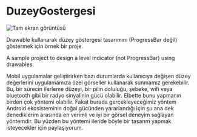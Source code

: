 # DuzeyGostergesi

![Tam ekran görüntüsü](https://user-images.githubusercontent.com/52108052/115159785-82d15a80-a09d-11eb-9f45-a54d083fe9eb.png)

Drawable kullanarak düzey göstergesi tasarımını (ProgressBar değil) göstermek için örnek bir proje.

A sample project to design a level indicator (not ProgressBar) using drawables.


Mobil uygulamalar geliştirirken bazı durumlarda kullanıcıya değişen düzey değerlerini uygulamamıza özel görseller kullanarak sunmamız gerekebilir. Bu, bir sürecin ilerleme düzeyi, bir pilin doluluğu, şebeke, wifi veya bluetooth gibi bir radyo sinyalinin gücü olabilir. Elbette bunu yapmanın birden çok yöntemi olabilir. Fakat burada gerçekleyeceğimiz yöntem Android ekosisteminin doğal gücünden yararlandığı için şu ana dek denediklerim arasında en verimli ve iyi bir görsel deneyim sağlayan yöntemdir. Bu yüzden bu yöntemi ileride böyle bir tasarım yapmak isteyecekler için paylaşıyorum.
